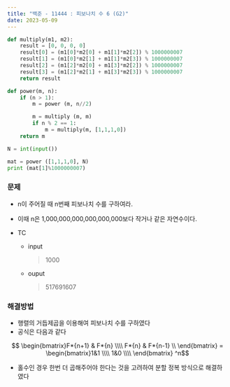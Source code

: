 ```yaml
---
title: "백준 - 11444 : 피보나치 수 6 (G2)"
date: 2023-05-09
---
```


```python
def multiply(m1, m2):
    result = [0, 0, 0, 0]
    result[0] = (m1[0]*m2[0] + m1[1]*m2[2]) % 1000000007
    result[1] = (m1[0]*m2[1] + m1[1]*m2[3]) % 1000000007
    result[2] = (m1[2]*m2[0] + m1[3]*m2[2]) % 1000000007
    result[3] = (m1[2]*m2[1] + m1[3]*m2[3]) % 1000000007
    return result

def power(m, n):
    if (n > 1):
        m = power (m, n//2)

        m = multiply (m, m)
        if n % 2 == 1:
            m = multiply(m, [1,1,1,0])
    return m

N = int(input())

mat = power ([1,1,1,0], N)
print (mat[1]%1000000007)
```

### 문제

- n이 주어질 때 n번째 피보나치 수를 구하여라.
- 이때 n은 1,000,000,000,000,000,000보다 작거나 같은 자연수이다.

- TC
  - input
    > 1000
  - ouput
    > 517691607

### 해결방법

- 행렬의 거듭제곱을 이용해여 피보나치 수를 구하였다
- 공식은 다음과 같다

$$ \begin{bmatrix}F*{n+1} & F*{n} \\\\ F*{n} & F*{n-1} \\ \end{bmatrix} = \begin{bmatrix}1&1 \\\\ 1&0 \\\\ \end{bmatrix} ^n$$

- 홀수인 경우 한번 더 곱해주어야 한다는 것을 고려하여 분할 정복 방식으로 해결하였다

